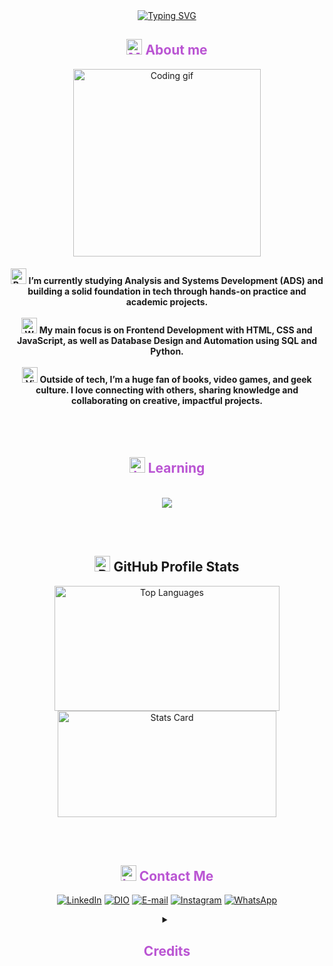 <div align="center" style="text-align: center;">
  <a href="https://git.io/typing-svg">
    <img src="https://readme-typing-svg.herokuapp.com/?center=true&vCenter=true&color=BA55D3&lines=Wellcome!👋;%20My+name's+Paula+Alessandra+🙋🏻‍♀️" alt="Typing SVG">
  </a>

</div>
<h2 align="center" style="color: #BA55D3;"><img src="https://raw.githubusercontent.com/Tarikul-Islam-Anik/Telegram-Animated-Emojis/main/Objects/Magnifying%20Glass%20Tilted%20Left.webp" alt="Magnifying Glass Tilted Left" width="25" height="25"/> About me</h2>
<div>

<div align="center">
  <img src="https://media4.giphy.com/media/v1.Y2lkPTc5MGI3NjExZTV2eDc5bDJlNmJhZ255YjczdGxneGk5aG5oNWxpdDhjZ3h4dDcydiZlcD12MV9pbnRlcm5hbF9naWZfYnlfaWQmY3Q9Zw/iCjxc9IuqTSDT0IIur/giphy.gif" width="300" alt="Coding gif" />
</div>

<h4 align="center">
  <img src="https://raw.githubusercontent.com/Tarikul-Islam-Anik/Telegram-Animated-Emojis/main/Objects/Books.webp" alt="Books" width="25" height="25" />
  I’m currently studying Analysis and Systems Development (ADS) and building a solid foundation in tech through hands-on practice and academic projects.
  <br> </br>

  <img src="https://raw.githubusercontent.com/Tarikul-Islam-Anik/Telegram-Animated-Emojis/main/People/Woman%20Technologist.webp" alt="Woman Technologist" width="25" height="25" />
  My main focus is on Frontend Development with HTML, CSS and JavaScript, as well as Database Design and Automation using SQL and Python.
  <br> </br>

  <img src="https://raw.githubusercontent.com/Tarikul-Islam-Anik/Telegram-Animated-Emojis/main/Activity/Video%20Game.webp" alt="Video Game" width="25" height="25" />
  Outside of tech, I’m a huge fan of books, video games, and geek culture. I love connecting with others, sharing knowledge and collaborating on creative, impactful projects.
</h4>
</div>

<br> </br>

<h2 align="center" style="color: #BA55D3;"><img src="https://raw.githubusercontent.com/Tarikul-Islam-Anik/Telegram-Animated-Emojis/main/Objects/Laptop.webp" alt="Laptop" width="25" height="25" /> Learning</h2>
</br>
<div align="center">
  <img src="https://skillicons.dev/icons?i=git,github,visualstudio,vscode,pycharm,eclipse,figma,html,css,bootstrap,js,ts,vuejs,nodejs,angular,react,py,mysql,aws,cs,dotnet,java,autocad,notion,obsidian,postman,rabbitmq&perline=10" />
</div>


<br> </br>


<h2 align="center">
  <img src="https://raw.githubusercontent.com/Tarikul-Islam-Anik/Telegram-Animated-Emojis/main/Objects/Bar%20Chart.webp" alt="Bar Chart" width="25" height="25" />
  GitHub Profile Stats
</h2>

<div align="center">
  <a href="https://github.com/paulaalessandrars"><img src="https://github-readme-stats.vercel.app/api/top-langs/?username=paulaalessandrars&layout=compact&hide_border=true&theme=dracula" alt="Top Languages" width="360px" height="200px" /></a>
  <a href="https://github.com/paulaalessandrars"><img src="https://github-profile-summary-cards.vercel.app/api/cards/stats?username=paulaalessandrars&hide_border=true&theme=dracula" alt="Stats Card" width="350px" height="170px" /></a>
</div>


<br> </br>

<h2 align="center" style="color: #BA55D3;"><img src="https://raw.githubusercontent.com/Tarikul-Islam-Anik/Telegram-Animated-Emojis/main/Objects/Inbox%20Tray.webp" alt="Inbox Tray" width="25" height="25" /> Contact Me </h2>

<div align="center">


[![LinkedIn](https://img.shields.io/badge/-LinkedIn-0077B5?style=for-the-badge&logo=linkedin&logoColor=white)](https://www.linkedin.com/in/paula-alessandra-rodrigues-dos-santos-57586759/)
[![DIO](https://img.shields.io/badge/-%20DIO%20PROFILE-9932CC?style=for-the-badge)](https://www.dio.me/users/paulaalessandra_rodrigues_75255)
[![E-mail](https://img.shields.io/badge/-Email-F0F8FF?style=for-the-badge&logo=microsoft-outlook&logoColor=007BFF)](mailto:paulaalessandra_rodrigues@outlook.com)
[![Instagram](https://img.shields.io/badge/-Instagram-F08080?style=for-the-badge&logo=instagram&logoColor=white)](https://www.instagram.com/paulaalessandrars/)
[![WhatsApp](https://img.shields.io/badge/WhatsApp-25D366?style=for-the-badge&logo=whatsapp&logoColor=white)](https://wa.me/+5551981368934)


<details align="center">
  <summary><h2 align="center" style="color: #BA55D3;">Credits</summary> 
  - GitHub Stats by <a href="https://github.com/anuraghazra/github-readme-stats">anuraghazra</a>
  <br>
  - GitHub Streak by <a href="https://github.com/DenverCoder1/github-readme-streak-stats">DenverCoder1</a>
  <br>
  - GitHub Skill Icons by <a href="https://github.com/tandpfun/skill-icons.git">Thijs</a>
  <br>
</details>
